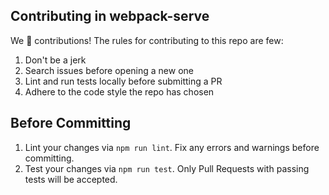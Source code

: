 ## Contributing in webpack-serve

We 💛 contributions! The rules for contributing to this repo are few:

1. Don't be a jerk
1. Search issues before opening a new one
1. Lint and run tests locally before submitting a PR
1. Adhere to the code style the repo has chosen


## Before Committing

1. Lint your changes via `npm run lint`. Fix any errors and warnings before committing.
1. Test your changes via `npm run test`. Only Pull Requests with passing tests will be accepted.